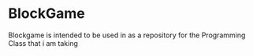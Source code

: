 # BlockGame
Blockgame is intended to be used in as a repository for the Programming Class that i am taking
